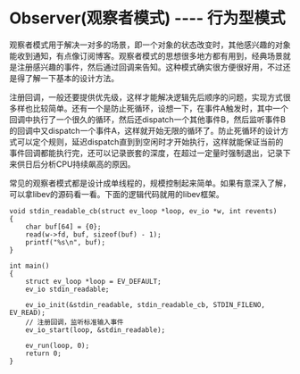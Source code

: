 # Observer(观察者模式)    ---- 行为型模式

观察者模式用于解决一对多的场景，即一个对象的状态改变时，其他感兴趣的对象能收到通知，有点像订阅博客。观察者模式的思想很多地方都有用到，经典场景就是注册感兴趣的事件，然后通过回调来告知。这种模式确实很方便很好用，不过还是得了解一下基本的设计方法。

注册回调，一般还要提供优先级，这样才能解决逻辑先后顺序的问题，实现方式很多样也比较简单。还有一个是防止死循环，设想一下，在事件A触发时，其中一个回调中执行了一个很久的循环，然后还dispatch一个其他事件B，然后监听事件B的回调中又dispatch一个事件A，这样就开始无限的循环了。防止死循环的设计方式可以定个规则，延迟dispatch直到到空闲时才开始执行，这样就能保证当前的事件回调都能执行完，还可以记录嵌套的深度，在超过一定量时强制退出，记录下来供日后分析CPU持续飙高的原因。

常见的观察者模式都是设计成单线程的，规模控制起来简单。如果有意深入了解，可以拿libev的源码看一看。下面的逻辑代码就用的libev框架。



```
void stdin_readable_cb(struct ev_loop *loop, ev_io *w, int revents)
{
    char buf[64] = {0};
    read(w->fd, buf, sizeof(buf) - 1);
    printf("%s\n", buf);
}

int main()
{
    struct ev_loop *loop = EV_DEFAULT;
    ev_io stdin_readable;

    ev_io_init(&stdin_readable, stdin_readable_cb, STDIN_FILENO, EV_READ);
    // 注册回调，监听标准输入事件
    ev_io_start(loop, &stdin_readable);

    ev_run(loop, 0);
    return 0;
}
```
